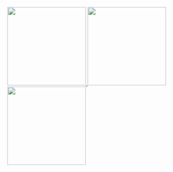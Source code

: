 <p align="left">
  <a href="https://github.com/aphisitworachorch">
    <img height="180em" src="https://github-readme-streak-stats.herokuapp.com/?user=aphisitworachorch&theme=dracula" />
    <img height="180em" src="https://github-readme-stats.vercel.app/api/?username=aphisitworachorch&count_private=true&show_icons=true&theme=dracula"/>
    <img height="180em" src="https://github-readme-stats.vercel.app/api/top-langs/?username=aphisitworachorch&layout=compact&langs_count=8&theme=dracula"/>
  </a>
</p>
